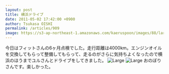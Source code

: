 ```yaml
---
layout: post
title: 横浜ドライブ
date: 2011-05-02 17:42:00 +0900
author: Tsukasa OISHI
permalink: /articles/909
image: https://s3-ap-northeast-1.amazonaws.com/kaeruspoon/images/88/large.jpg?1304325673
---
```


今日はフィットさんの6ヶ月点検でした。走行距離は4000km。エンジンオイルを交換してもらって整備してもらって、走るのがさらに気持ちよくなったので横浜のほうまでユルさんとドライブをしてきました。
 ![Large](https://s3-ap-northeast-1.amazonaws.com/kaeruspoon/images/88/large.jpg?1304325673)
 ![Large](https://s3-ap-northeast-1.amazonaws.com/kaeruspoon/images/89/large.jpg?1304325727)
おのぼりさんです。楽しかった。

